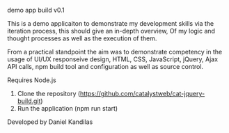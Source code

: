 demo app build v0.1

This is a demo applicaiton to demonstrate my development skills via the iteration process, this should give an in-depth overview,
Of my logic and thought processes as well as the execution of them.

From a practical standpoint the aim was to demonstrate competency in the usage of UI/UX responseive design, HTML, CSS, JavaScript,
jQuery, Ajax API calls, npm build tool and configuration as well as source control.  

Requires Node.js
1. Clone the repository (https://github.com/catalystweb/cat-jquery-build.git)
2. Run the application (npm run start)

Developed by Daniel Kandilas

